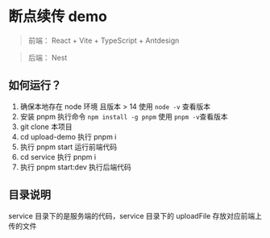 # 断点续传 demo

> 前端： React + Vite + TypeScript + Antdesign

> 后端： Nest

## 如何运行？

1. 确保本地存在 node 环境 且版本 > 14 使用 `node -v` 查看版本
2. 安装 pnpm 执行命令 `npm install -g pnpm` 使用 `pnpm -v`查看版本
3. git clone 本项目
4. cd upload-demo 执行 pnpm i
5. 执行 pnpm start 运行前端代码
6. cd service 执行 pnpm i
7. 执行 pnpm start:dev 执行后端代码

## 目录说明

service 目录下的是服务端的代码，service 目录下的 uploadFile 存放对应前端上传的文件
